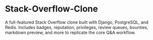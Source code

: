 # Stack-Overflow-Clone
A full-featured Stack Overflow clone built with Django, PostgreSQL, and Redis. Includes badges, reputation, privileges, review queues, bounties, markdown preview, and more to replicate the core Q&amp;A workflow.
